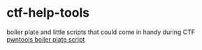 # ctf-help-tools
boiler plate and little scripts that could come in handy during CTF
<br>
[pwntools boiler plate script](https://github.com/Zerotistic/ctf-help-tools/blob/main/pwn-solver-bp.py)
